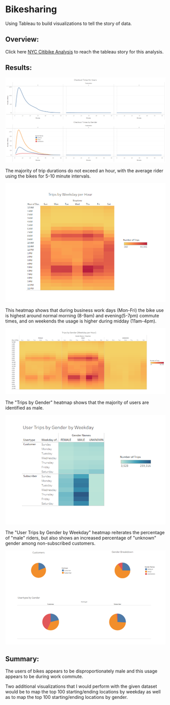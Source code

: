 # Bikesharing
Using Tableau to build visualizations to tell the story of data.

## Overview:

Click here [NYC Citibike Analysis](https://public.tableau.com/shared/5JRN2T7XY?:display_count=n&:origin=viz_share_link) to reach the tableau story for this analysis.

## Results:

![image_name](/Resources/Story_page1.png)

The majority of trip durations do not exceed an hour, with the average rider using the bikes for 5-10 minute intervals.

![image_name](/Resources/Story_page2.png)

This heatmap shows that during business work days (Mon-Fri) the bike use is highest around normal morning (8-9am) and evening(5-7pm) commute times, and on weekends the usage is higher during midday (11am-4pm).

![image_name](/Resources/Story_page3.png)

The "Trips by Gender" heatmap shows that the majority of users are identified as male.

![image_name](/Resources/Story_page4.png)

The "User Trips by Gender by Weekday" heatmap reiterates the percentage of "male" riders, but also shows an increased percentage of "unknown" gender among non-subscribed customers.

![image_name](/Resources/Story_page5.png)



## Summary:
The users of bikes appears to be disproportionately male and this usage appears to be during work commute.

Two additional visualizations that I would perform with the given dataset would be to map the top 100 starting/ending locations by weekday as well as to map the top 100 starting/ending locations by gender.